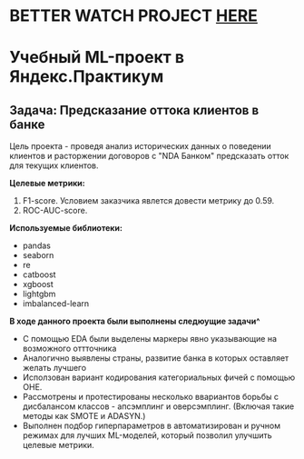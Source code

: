 # BETTER WATCH PROJECT [HERE](https://nbviewer.jupyter.org/github/ooohmygosha/DS_Projects_by_DurnikovG/blob/main/Bank_Churn_Prediction/churn_prediction_ml.ipynb)

# Учебный ML-проект в Яндекс.Практикум
## Задача: Предсказание оттока клиентов в банке

Цель проекта - проведя анализ исторических данных о поведении клиентов и расторжении договоров с "NDA Банком" предсказать отток для текущих клиентов.

**Целевые метрики:**
1. F1-sсore. Условием заказчика явлется довести метрику до 0.59.
1. ROC-AUC-score.

**Используемые библиотеки:**
* pandas
* seaborn
* re
* catboost
* xgboost
* lightgbm 
* imbalanced-learn

**В ходе данного проекта были выполнены следюущие задачи^**
* С помощью EDA были выделены маркеры явно указывающие на возможного оттточника
* Аналогично выявлены страны, развитие банка в которых оставляет желать лучшего
* Исползован вариант кодирования категориальных фичей с помощью ОНЕ.
* Рассмотрены и протестированы несколько ввариантов борьбы с дисбалансом классов - апсэмплинг и оверсэмплинг. 
(Включая такие методы как SMOTE и ADASYN.)
* Выполнен подбор гиперпараметров в автоматизирован и ручном режимах для лучших ML-моделей, который позволил улучшить целевые метрики.


